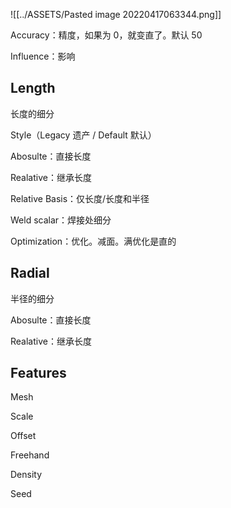 ![[../ASSETS/Pasted image 20220417063344.png]]

Accuracy：精度，如果为 0，就变直了。默认 50

Influence：影响

## Length

长度的细分

Style（Legacy 遗产 / Default 默认）

Abosulte：直接长度

Realative：继承长度

Relative Basis：仅长度/长度和半径

Weld scalar：焊接处细分

Optimization：优化。减面。满优化是直的

## Radial

半径的细分

Abosulte：直接长度

Realative：继承长度

## Features

Mesh

Scale

Offset

Freehand

Density

Seed
